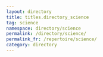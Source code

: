 ```yaml
---
layout: directory
title: titles.directory_science
tag: science
namespace: directory/science
permalink: /directory/science/
permalink_fr: /repertoire/science/
category: directory
---
```


